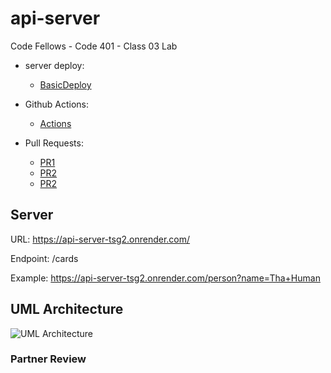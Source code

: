 # api-server

Code Fellows - Code 401 - Class 03 Lab

- server deploy:

  - [BasicDeploy](##########)

- Github Actions:

  - [Actions](https://github.com/reedoooo/api-server/actions)

- Pull Requests:

  - [PR1](https://github.com/reedoooo/api-server/commits/main)
  - [PR2](https://github.com/reedoooo/api-server/commits/main)
  - [PR2](##########)

## Server

URL: https://api-server-tsg2.onrender.com/

Endpoint: /cards

Example: https://api-server-tsg2.onrender.com/person?name=Tha+Human

## UML Architecture

![UML Architecture](./UML-diagram.JPG)

### Partner Review
